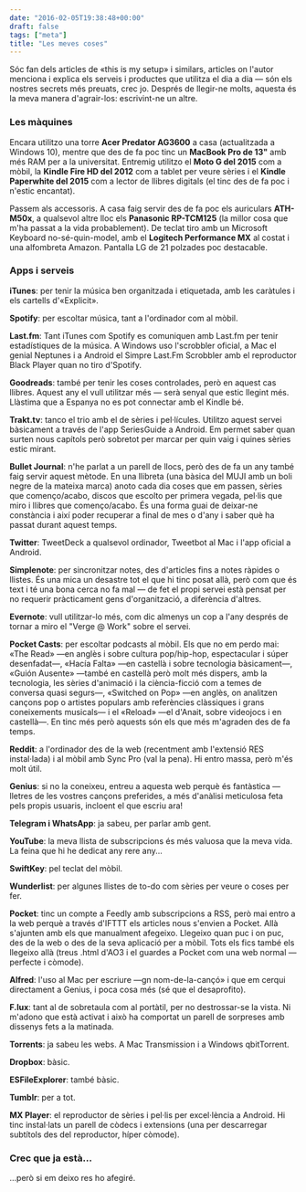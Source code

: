 ```yaml
---
date: "2016-02-05T19:38:48+00:00"
draft: false
tags: ["meta"]
title: "Les meves coses"
---
```

Sóc fan dels articles de «this is my setup» i similars, articles on l'autor menciona i explica els serveis i productes que utilitza el dia a dia — són els nostres secrets més preuats, crec jo. Després de llegir-ne molts, aquesta és la meva manera d'agrair-los: escrivint-ne un altre.

<!-- more -->

### Les màquines

Encara utilitzo una torre **Acer Predator AG3600** a casa (actualitzada a Windows 10), mentre que des de fa poc tinc un **MacBook Pro de 13"** amb més RAM per a la universitat. Entremig utilitzo el **Moto G del 2015** com a mòbil, la **Kindle Fire HD del 2012** com a tablet per veure sèries i el **Kindle Paperwhite del 2015** com a lector de llibres digitals (el tinc des de fa poc i n'estic encantat).

Passem als accessoris. A casa faig servir des de fa poc els auriculars **ATH-M50x**, a qualsevol altre lloc els **Panasonic RP-TCM125** (la millor cosa que m'ha passat a la vida probablement). De teclat tiro amb un Microsoft Keyboard no-sé-quin-model, amb el **Logitech Performance MX** al costat i una alfombreta Amazon. Pantalla LG de 21 polzades poc destacable. 

### Apps i serveis

**iTunes**: per tenir la música ben organitzada i etiquetada, amb les caràtules i els cartells d'«Explicit». 

**Spotify**: per escoltar música, tant a l'ordinador com al mòbil. 

**Last.fm**: Tant iTunes com Spotify es comuniquen amb Last.fm per tenir estadístiques de la música. A Windows uso l'scrobbler oficial, a Mac el genial Neptunes i a Android el Simpre Last.Fm Scrobbler amb el reproductor Black Player quan no tiro d'Spotify.

**Goodreads**: també per tenir les coses controlades, però en aquest cas llibres. Aquest any el vull utilitzar més — serà senyal que estic llegint més. Llàstima que a Espanya no es pot connectar amb el Kindle bé. 

**Trakt.tv**: tanco el trio amb el de sèries i pel·lícules. Utilitzo aquest servei bàsicament a través de l'app SeriesGuide a Android. Em permet saber quan surten nous capítols però sobretot per marcar per quin vaig i quines sèries estic mirant. 

**Bullet Journal**: n'he parlat a un parell de llocs, però des de fa un any també faig servir aquest mètode. En una llibreta (una bàsica del MUJI amb un boli negre de la mateixa marca) anoto cada dia coses que em passen, sèries que començo/acabo, discos que escolto per primera vegada, pel·lis que miro i llibres que començo/acabo. És una forma guai de deixar-ne constància i així poder recuperar a final de mes o d'any i saber què ha passat durant aquest temps.

**Twitter**: TweetDeck a qualsevol ordinador, Tweetbot al Mac i l'app oficial a Android.

**Simplenote**: per sincronitzar notes, des d'articles fins a notes ràpides o llistes. És una mica un desastre tot el que hi tinc posat allà, però com que és text i té una bona cerca no fa mal — de fet el propi servei està pensat per no requerir pràcticament gens d'organització, a diferència d'altres.

**Evernote**: vull utilitzar-lo més, com dic almenys un cop a l'any després de tornar a miro el "Verge @ Work" sobre el servei.

**Pocket Casts**: per escoltar podcasts al mòbil. Els que no em perdo mai: «The Read» —en anglès i sobre cultura pop/hip-hop, espectacular i súper desenfadat—, «Hacía Falta» —en castellà i sobre tecnologia bàsicament—, «Guión Ausente» —també en castellà però molt més dispers, amb la tecnologia, les sèries d'animació i la ciència-ficció com a temes de conversa quasi segurs—, «Switched on Pop» —en anglès, on analitzen cançons pop o artistes populars amb referències clàssiques i grans coneixements musicals— i el «Reload» —el d'Anait, sobre videojocs i en castellà—. En tinc més però aquests són els que més m'agraden des de fa temps.

**Reddit**: a l'ordinador des de la web (recentment amb l'extensió RES instal·lada) i al mòbil amb Sync Pro (val la pena). Hi entro massa, però m'és molt útil.

**Genius**: si no la coneixeu, entreu a aquesta web perquè és fantàstica — lletres de les vostres cançons preferides, a més d'anàlisi meticulosa feta pels propis usuaris, incloent el que escriu ara!

**Telegram i WhatsApp**: ja sabeu, per parlar amb gent.

**YouTube**: la meva llista de subscripcions és més valuosa que la meva vida. La feina que hi he dedicat any rere any...

**SwiftKey**: pel teclat del mòbil.

**Wunderlist**: per algunes llistes de to-do com sèries per veure o coses per fer.

**Pocket**: tinc un compte a Feedly amb subscripcions a RSS, però mai entro a la web perquè a través d'IFTTT els articles nous s'envien a Pocket. Allà s'ajunten amb els que manualment afegeixo. Llegeixo quan puc i on puc, des de la web o des de la seva aplicació per a mòbil. Tots els fics també els llegeixo allà (treus .html d'AO3 i el guardes a Pocket com una web normal — perfecte i còmode). 

**Alfred**: l'uso al Mac per escriure —gn nom-de-la-cançó» i que em cerqui directament a Genius, i poca cosa més (sé que el desaprofito).

**F.lux**: tant al de sobretaula com al portàtil, per no destrossar-se la vista. Ni m'adono que està activat i això ha comportat un parell de sorpreses amb dissenys fets a la matinada. 

**Torrents**: ja sabeu les webs. A Mac Transmission i a Windows qbitTorrent.

**Dropbox**: bàsic.

**ESFileExplorer**: també bàsic.

**Tumblr**: per a tot.

**MX Player**: el reproductor de sèries i pel·lis per excel·lència a Android. Hi tinc instal·lats un parell de còdecs i extensions (una per descarregar subtítols des del reproductor, híper còmode).

### Crec que ja està...

...però si em deixo res ho afegiré.